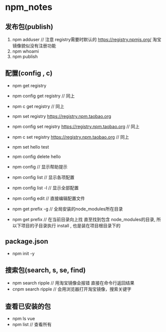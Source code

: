 npm_notes
===


发布包(publish)
---
1. npm adduser  // 注意 registry需要时默认的 https://registry.npmjs.org/ 淘宝镜像貌似没有注册功能
1. npm whoami
1. npm publish 

配置(config , c)
---
- npm get registry
- npm config get registry // 同上
- npm c get registry // 同上

- npm set registry https://registry.npm.taobao.org   
- npm config set registry https://registry.npm.taobao.org // 同上
- npm c set registry https://registry.npm.taobao.org // 同上

- npm set hello test
- npm config delete hello
- npm config  // 显示帮助提示
- npm config list // 显示各项配置
- npm config list -l // 显示全部配置
- npm config edit // 直接编辑配置文件

- npm get prefix -g // 全局安装的node_modules所在目录
- npm get prefix // 在当前目录向上找 直至找到包含 node_modules的目录, 所以下项目的子目录执行 install , 也是装在项目根目录下的

package.json
---
- npm init -y 


搜索包(search, s, se, find)
---
- npm search ripple // 用淘宝镜像会报错 直接在命令行返回结果
- cnpm search ripple // 会用浏览器打开淘宝镜像，搜索关键字


查看已安装的包
---
- npm ls vue
- npm list // 查看所有
